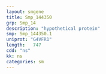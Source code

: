 ```yaml
---
layout: smgene
title: Smp_144350
grp: Smp_14
description: "hypothetical protein"
smp: Smp_144350.1
uniprot: "G4VFR1"
length:   747
cdd: "ns"
kk: ns
categories: sm
---
```

